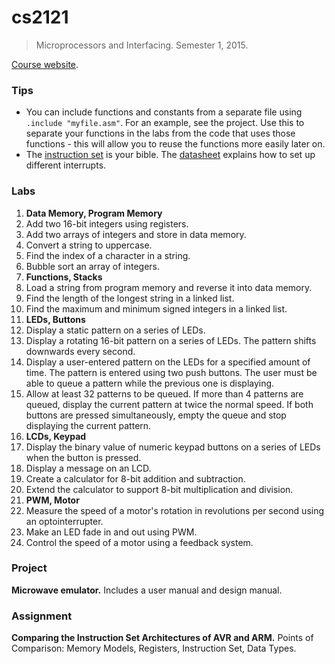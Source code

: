 # cs2121

> Microprocessors and Interfacing. Semester 1, 2015.

[Course website](http://www.cse.unsw.edu.au/~cs2121/).

### Tips
+ You can include functions and constants from a separate file using ``.include "myfile.asm"``. For an example, see the project. Use this to separate your functions in the labs from the code that uses those functions - this will allow you to reuse the functions more easily later on.
+ The [instruction set](http://www.cse.unsw.edu.au/~cs2121/AVR/AVR-Instruction-Set.pdf) is your bible. The [datasheet](http://www.cse.unsw.edu.au/~cs2121/AVR/ATmega2560datasheet.pdf) explains how to set up different interrupts.

### Labs
1. **Data Memory, Program Memory**
  1. Add two 16-bit integers using registers.
  2. Add two arrays of integers and store in data memory.
  3. Convert a string to uppercase.
  4. Find the index of a character in a string.
  5. Bubble sort an array of integers.
2. **Functions, Stacks**
  1. Load a string from program memory and reverse it into data memory.
  2. Find the length of the longest string in a linked list.
  3. Find the maximum and minimum signed integers in a linked list.
3. **LEDs, Buttons**
  1. Display a static pattern on a series of LEDs.
  2. Display a rotating 16-bit pattern on a series of LEDs. The pattern shifts downwards every second.
  3. Display a user-entered pattern on the LEDs for a specified amount of time. The pattern is entered using two push buttons. The user must be able to queue a pattern while the previous one is displaying.
  4. Allow at least 32 patterns to be queued. If more than 4 patterns are queued, display the current pattern at twice the normal speed. If both buttons are pressed simultaneously, empty the queue and stop displaying the current pattern.
4. **LCDs, Keypad**
  1. Display the binary value of numeric keypad buttons on a series of LEDs when the button is pressed.
  2. Display a message on an LCD.
  3. Create a calculator for 8-bit addition and subtraction.
  4. Extend the calculator to support 8-bit multiplication and division.
5. **PWM, Motor**
  1. Measure the speed of a motor's rotation in revolutions per second using an optointerrupter.
  2. Make an LED fade in and out using PWM.
  3. Control the speed of a motor using a feedback system.

### Project

**Microwave emulator.** Includes a user manual and design manual.

### Assignment
**Comparing the Instruction Set Architectures of AVR and ARM.** Points of Comparison: Memory Models, Registers, Instruction Set, Data Types.
